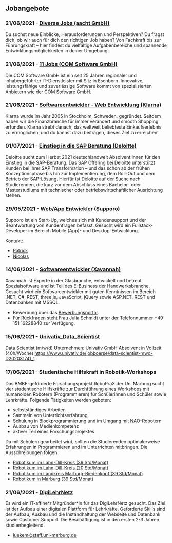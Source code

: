 ## Jobangebote

### 21/06/2021 - [Diverse Jobs (aacht GmbH)](https://www.aacht.de/stellen)
Du suchst neue Einblicke, Herausforderungen und Perspektiven? Du fragst dich, ob wir auch für dich den richtigen Job haben? 
Von Fachkraft bis zur Führungskraft – hier findest du vielfältige Aufgabenbereiche und spannende Entwicklungsmöglichkeiten in deiner Umgebung.

### 21/06/2021 - [11 Jobs (COM Software GmbH)](https://www.kununu.com/de/com-software/jobs)
Die COM Software GmbH ist ein seit 25 Jahren regionaler und inhabergeführter IT-Dienstleister mit Sitz in Eschborn. 
Innovative, leistungsfähige und zuverlässige Software kommt von spezialisierten Anbietern wie der COM Software GmbH. 

### 21/06/2021 - [Softwareentwickler - Web Entwicklung (Klarna)](https://jobs.lever.co/klarna/6cf9d08f-266c-4cc3-b4f1-f77ebdceb097)
Klarna wurde im Jahr 2005 in Stockholm, Schweden, gegründet. Seitdem haben wir die Finanzbranche für immer verändert und smooth Shopping erfunden.
Klarna strebt danach, das weltweit beliebteste Einkaufserlebnis zu ermöglichen, und du kannst dazu beitragen, dieses Ziel zu erreichen! 

### 01/07/2021 - [Einstieg in die SAP Beratung (Deloitte)](https://jobs.deloitte.de/job/mehrere-Standorte-Junior-SAP-Consultant-%28mwd%29-Dein-Einstieg-in-die-Beratung/634074701/)
Deloitte sucht zum Herbst 2021 deutschlandweit Absolvent:innen für den Einstieg in die SAP-Beratung. 
Das SAP Offering bei Deloitte unterstützt Kunden bei ihrer SAP Transformation – und das schon ab der frühen Konzeptionsphase bis hin zur Implementierung, dem Roll-Out und dem Betrieb der SAP-Lösung.
Hierfür ist Deloitte auf der Suche nach Studierenden, die kurz vor dem Abschluss eines Bachelor- oder Masterstudiums mit technischer oder betriebswirtschaftlicher Ausrichtung stehen.

### 29/05/2021 - [Web/App Entwickler (Supporo)](./supporo_fullstack.pdf)
Supporo ist ein Start-Up, welches sich mit Kundensupport und der Beantwortung
von Kundenfragen befasst. Gesucht wird ein Fullstack-Developer im Bereich
Mobile (App)- und Desktop-Entwicklung.

Kontakt:

- [Patrick](https://linkedin.com/in/patrick-unrath)
- [Nicolas](https://linkedin.com/in/nicolas-rousselange)

### 14/06/2021 - [Softwareentwickler (Xavannah)](./xavannah_softwareentwickler.pdf)
Xavannah ist Experte in der Glasbranche, entwickelt und betreut Spezialsoftware
und ist Teil des E-Business der Handwerksbranche. Gesucht wird ein Softwareentwickler
mit guten Kenntnissen im Bereich .NET, C#, REST, three.js, JavaScript, jQuery sowie
ASP.NET, REST und Datenbanken mit MSSQL.

- Bewerbung über das [Bewerbungsportal](https://jobs.a-w.com/de/jobposting/d182958110cf6f9ae7b7325f4f8e19bf63028a740/apply).
- Für Rückfragen steht Frau Julia Schmidt unter der Telefonnummer +49 151 16228840 zur Verfügung.

### 15/06/2021 - [Univativ_Data_Scientist](./Univativ_Data_Scientist.md)
Data Scientist (m/w/d)
Unternehmen: Univativ GmbH
Absolvent in Vollzeit (40h/Woche)
https://www.univativ.de/jobboerse/data-scientist-mwd-D202031741_1

### 17/06/2021 - Studentische Hilfskraft in Robotik-Workshops
Das BMBF-geförderte Forschungsprojekt RoboPraX der Uni Marburg sucht vier studentische
Hilfskräfte zur Durchführung eines Workshops mit humanoiden Robotern (Programmieren)
für Schülerinnen und Schüler sowie Lehrkräfte. Folgende Tätigkeiten werden geboten:

- selbstständiges Arbeiten
- Sammeln von Unterrichtserfahrung
- Schulung in Blockprogrammierung und im Umgang mit NAO-Robotern
- Ausbau von Medienkompetenz
- aktiver Teil eines Forschungsprojektes

Da mit Schülern gearbeitet wird, sollten die Studierenden optimalerweise Erfahrungen
in Programmieren und im Unterrichten mitbringen. Die Ausschreibungen folgen.

- [Robotikum im Lahn-Dill-Kreis (39 Std/Monat)](./robotikum_ldk_39h.pdf)
- [Robotikum im Lahn-Dill-Kreis (20 Std/Monat)](./robotikum_ldk_20h.pdf)
- [Robotikum im Landkreis Marburg-Biedenkopf (39 Std/Monat)](./robotikum_mb_39h.pdf)
- [Robotikum in Marburg (39 Std/Monat)](./robotikum_m_39h.pdf)

### 21/06/2021 - [DigiLehrNetz](./digi_lehr_netzwerk.pdf)
Es wird ein IT-affine\*r Mitgründer\*in für das DigiLehrNetz gesucht. Das Ziel ist
der Aufbau einer digitalen Plattform für Lehrkräfte. Geforderte Skills sind der
Aufbau, Ausbau und die Instandhaltung der Webseite und Datenbank sowie Customer
Support. Die Beschäftigung ist in den ersten 2-3 Jahren studienbegleitend.

- [luekem@staff.uni-marburg.de](mailto:luekem@staff.uni-marburg.de)
